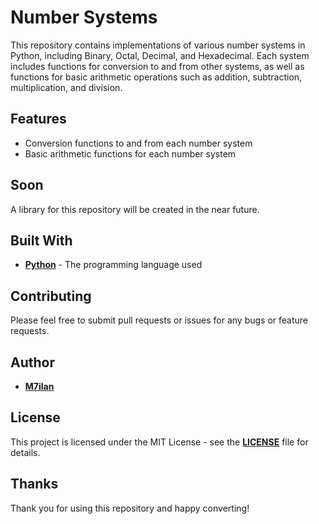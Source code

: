 # Number Systems

This repository contains implementations of various number systems in Python, including Binary, Octal, Decimal, and Hexadecimal. Each system includes functions for conversion to and from other systems, as well as functions for basic arithmetic operations such as addition, subtraction, multiplication, and division.

## Features
- Conversion functions to and from each number system
- Basic arithmetic functions for each number system

## Soon

A library for this repository will be created in the near future.

## Built With

* [**Python**](https://www.python.org/) - The programming language used

## Contributing

Please feel free to submit pull requests or issues for any bugs or feature requests.

## Author

* [**M7ilan**](https://github.com/M7ilan)

## License

This project is licensed under the MIT License - see the [**LICENSE**](LICENSE) file for details.

## Thanks

Thank you for using this repository and happy converting!
